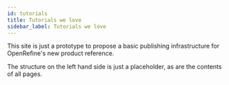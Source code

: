 ```yaml
---
id: tutorials
title: Tutorials we love
sidebar_label: Tutorials we love
---
```


This site is just a prototype to propose a basic publishing infrastructure for OpenRefine's new product reference.

The structure on the left hand side is just a placeholder, as are the contents of all pages.
